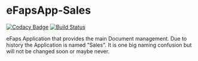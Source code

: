 # eFapsApp-Sales

[![Codacy Badge](https://api.codacy.com/project/badge/Grade/22c0e5ef09fc4fe68f714e2184480539)](https://www.codacy.com/app/eFaps/eFapsApp-Sales?utm_source=github.com&amp;utm_medium=referral&amp;utm_content=eFaps/eFapsApp-Sales&amp;utm_campaign=Badge_Grade)
[![Build Status](https://travis-ci.org/eFaps/eFapsApp-Sales.svg?branch=master)](https://travis-ci.org/eFaps/eFapsApp-Sales)

eFaps Application that provides the main Document management. Due to history the Application is named "Sales". It is one big naming confusion but will not be changed soon or maybe never.
